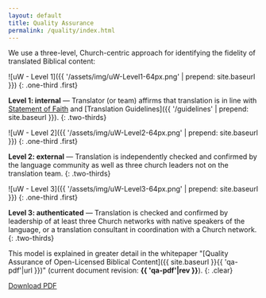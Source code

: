 ```yaml
---
layout: default
title: Quality Assurance
permalink: /quality/index.html
---
```


We use a three-level, Church-centric approach for identifying the fidelity of translated Biblical content:

![uW - Level 1]({{ '/assets/img/uW-Level1-64px.png' | prepend: site.baseurl }})
{: .one-third .first}

**Level 1: internal** — Translator (or team) affirms that translation is in line with [Statement of Faith](/faith) and
[Translation Guidelines]({{ '/guidelines' | prepend: site.baseurl }}).
{: .two-thirds}
 
 
![uW - Level 2]({{ '/assets/img/uW-Level2-64px.png' | prepend: site.baseurl }})
{: .one-third .first}

**Level 2: external** — Translation is independently checked and confirmed by the language community as well as three church leaders not on the translation team.
{: .two-thirds}
 
 
![uW - Level 3]({{ '/assets/img/uW-Level3-64px.png' | prepend: site.baseurl }})
{: .one-third .first}

**Level 3: authenticated** — Translation is checked and confirmed by leadership of at least three Church networks with native speakers of the language, or a translation consultant in coordination with a Church network.
{: .two-thirds}

This model is explained in greater detail in the whitepaper "[Quality Assurance of Open-Licensed Biblical Content]({{ site.baseurl }}{{ 'qa-pdf'|url }})" (current document revision: **{{ 'qa-pdf'|rev }}**).
{: .clear}

<a class="button" href="{{ site.baseurl }}{{ 'qa-pdf'|url }}">Download PDF</a>

